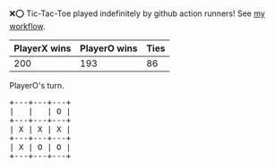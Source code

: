 :x::o: Tic-Tac-Toe played indefinitely by github action runners! See [my workflow](.github/workflows/play.yaml).

|PlayerX wins|PlayerO wins|Ties|
|-|-|-|
|200|193|86|

PlayerO's turn.

<pre>
+---+---+---+
|   |   | O |
+---+---+---+
| X | X | X |
+---+---+---+
| X | O | O |
+---+---+---+
</pre>